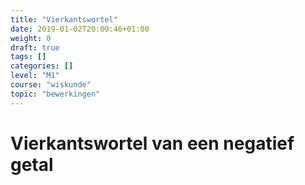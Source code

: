 ```yaml
---
title: "Vierkantswortel"
date: 2019-01-02T20:00:46+01:00
weight: 0
draft: true
tags: []
categories: []
level: "M1"
course: "wiskunde"
topic: "bewerkingen"
---
```


# Vierkantswortel van een negatief getal

